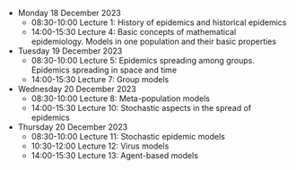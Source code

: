 - Monday 18 December 2023
    - 08:30-10:00 Lecture 1: History of epidemics and historical epidemics
    - 14:00-15:30 Lecture 4: Basic concepts of mathematical epidemiology. Models in one population and their basic properties
- Tuesday 19 December 2023
    - 08:30-10:00 Lecture 5: Epidemics spreading among groups. Epidemics spreading in space and time
    - 14:00-15:30 Lecture 7: Group models
- Wednesday 20 December 2023
    - 08:30-10:00 Lecture 8: Meta-population models
    - 14:00-15:30 Lecture 10: Stochastic aspects in the spread of epidemics
- Thursday 20 December 2023
    - 08:30-10:00 Lecture 11: Stochastic epidemic models
    - 10:30-12:00 Lecture 12: Virus models
    - 14:00-15:30 Lecture 13: Agent-based models
